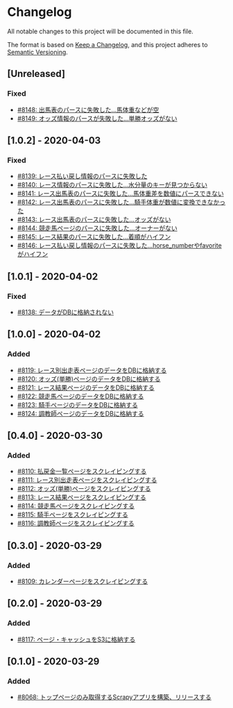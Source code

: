 # Changelog

All notable changes to this project will be documented in this file.

The format is based on [Keep a Changelog](https://keepachangelog.com/en/1.0.0/),
and this project adheres to [Semantic Versioning](https://semver.org/spec/v2.0.0.html).

## [Unreleased]
### Fixed
- [#8148: 出馬表のパースに失敗した…馬体重などが空](https://redmine.u6k.me/issues/8148)
- [#8149: オッズ情報のパースが失敗した…単勝オッズがない](https://redmine.u6k.me/issues/8149)

## [1.0.2] - 2020-04-03
### Fixed
- [#8139: レース払い戻し情報のパースに失敗した](https://redmine.u6k.me/issues/8139)
- [#8140: レース情報のパースに失敗した…水分量のキーが見つからない](https://redmine.u6k.me/issues/8140)
- [#8141: レース出馬表のパースに失敗した…馬体重差を数値にパースできない](https://redmine.u6k.me/issues/8141)
- [#8142: レース出馬表のパースに失敗した…騎手体重が数値に変換できなかった](https://redmine.u6k.me/issues/8142)
- [#8143: レース出馬表のパースに失敗した…オッズがない](https://redmine.u6k.me/issues/8143)
- [#8144: 競走馬ページのパースに失敗した…オーナーがない](https://redmine.u6k.me/issues/8144)
- [#8145: レース結果のパースに失敗した…着順がハイフン](https://redmine.u6k.me/issues/8145)
- [#8146: レース払い戻し情報のパースに失敗した…horse_numberやfavoriteがハイフン](https://redmine.u6k.me/issues/8146)

## [1.0.1] - 2020-04-02
### Fixed
- [#8138: データがDBに格納されない](https://redmine.u6k.me/issues/8138)

## [1.0.0] - 2020-04-02
### Added
- [#8119: レース別出走表ページのデータをDBに格納する](https://redmine.u6k.me/issues/8119)
- [#8120: オッズ(単勝)ページのデータをDBに格納する](https://redmine.u6k.me/issues/8120)
- [#8121: レース結果ページのデータをDBに格納する](https://redmine.u6k.me/issues/8121)
- [#8122: 競走馬ページのデータをDBに格納する](https://redmine.u6k.me/issues/8122)
- [#8123: 騎手ページのデータをDBに格納する](https://redmine.u6k.me/issues/8123)
- [#8124: 調教師ページのデータをDBに格納する](https://redmine.u6k.me/issues/8124)

## [0.4.0] - 2020-03-30
### Added
- [#8110: 払戻金一覧ページをスクレイピングする](https://redmine.u6k.me/issues/8110)
- [#8111: レース別出走表ページをスクレイピングする](https://redmine.u6k.me/issues/8111)
- [#8112: オッズ(単勝)ページをスクレイピングする](https://redmine.u6k.me/issues/8112)
- [#8113: レース結果ページをスクレイピングする](https://redmine.u6k.me/issues/8113)
- [#8114: 競走馬ページをスクレイピングする](https://redmine.u6k.me/issues/8114)
- [#8115: 騎手ページをスクレイピングする](https://redmine.u6k.me/issues/8115)
- [#8116: 調教師ページをスクレイピングする](https://redmine.u6k.me/issues/8116)

## [0.3.0] - 2020-03-29
### Added
- [#8109: カレンダーページをスクレイピングする](https://redmine.u6k.me/issues/8109)

## [0.2.0] - 2020-03-29
### Added
- [#8117: ページ・キャッシュをS3に格納する](https://redmine.u6k.me/issues/8117)

## [0.1.0] - 2020-03-29
### Added
- [#8068: トップページのみ取得するScrapyアプリを構築、リリースする](https://redmine.u6k.me/issues/8068)
